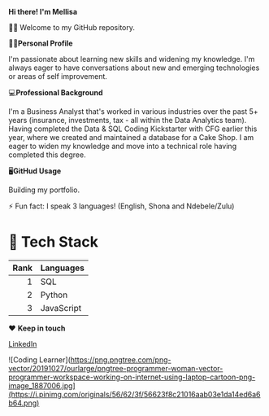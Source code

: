 **Hi there! I'm Mellisa**

🙋‍♀️ Welcome to my GitHub repository. 

🧘‍♀️**Personal Profile**

I'm passionate about learning new skills and widening my knowledge. I'm always eager to have conversations about new and emerging technologies or areas of self improvement. 

💻**Professional Background**

I'm a Business Analyst that's worked in various industries over the past 5+ years (insurance, investments, tax - all within the Data Analytics team). Having completed the Data & SQL Coding Kickstarter with CFG earlier this year, where we created and maintained a database for a Cake Shop. I am eager to widen my knowledge and move into a technical role having completed this degree. 

🖥️**GitHud Usage**

Building my portfolio.

⚡ Fun fact: I speak 3 languages! (English, Shona and Ndebele/Zulu)

# 🧮 Tech Stack

| Rank | Languages |
|-----:|-----------|
|     1| SQL       |
|     2| Python    |
|     3| JavaScript|

♥️ **Keep in touch**

[LinkedIn](www.linkedin.com/in/mellisa-zulu-90010885)

![Coding Learner](https://png.pngtree.com/png-vector/20191027/ourlarge/pngtree-programmer-woman-vector-programmer-workspace-working-on-internet-using-laptop-cartoon-png-image_1887006.jpg](https://i.pinimg.com/originals/56/62/3f/56623f8c21016aab03e1da14ed6a6b64.png) 


<!---
mellisazulu/mellisazulu is a ✨ special ✨ repository because its `README.md` (this file) appears on your GitHub profile.
You can click the Preview link to take a look at your changes.
--->
